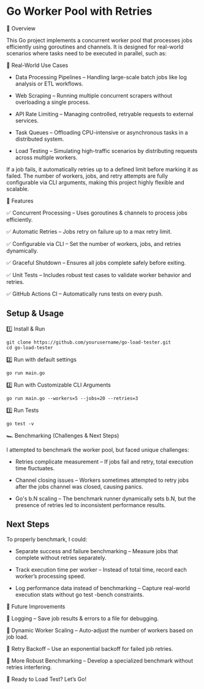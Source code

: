 # Go Worker Pool with Retries

🚀 Overview

This Go project implements a concurrent worker pool that processes jobs efficiently using goroutines and channels. It is designed for real-world scenarios where tasks need to be executed in parallel, such as:

🔹 Real-World Use Cases

- Data Processing Pipelines – Handling large-scale batch jobs like log analysis or ETL workflows.

- Web Scraping – Running multiple concurrent scrapers without overloading a single process.

- API Rate Limiting – Managing controlled, retryable requests to external services.

- Task Queues – Offloading CPU-intensive or asynchronous tasks in a distributed system.

- Load Testing – Simulating high-traffic scenarios by distributing requests across multiple workers.

If a job fails, it automatically retries up to a defined limit before marking it as failed. The number of workers, jobs, and retry attempts are fully configurable via CLI arguments, making this project highly flexible and scalable.

🔹 Features

✅ Concurrent Processing – Uses goroutines & channels to process jobs efficiently.

✅ Automatic Retries – Jobs retry on failure up to a max retry limit.

✅ Configurable via CLI – Set the number of workers, jobs, and retries dynamically.

✅ Graceful Shutdown – Ensures all jobs complete safely before exiting.

✅ Unit Tests – Includes robust test cases to validate worker behavior and retries.

✅ GitHub Actions CI – Automatically runs tests on every push.



## Setup & Usage

1️⃣ Install & Run

```
git clone https://github.com/yourusername/go-load-tester.git
cd go-load-tester
```

2️⃣ Run with default settings
```
go run main.go
```

2️⃣ Run with Customizable CLI Arguments

```
go run main.go --workers=5 --jobs=20 --retries=3
```

3️⃣ Run Tests

```
go test -v
```


🏎️ Benchmarking (Challenges & Next Steps)

I attempted to benchmark the worker pool, but faced unique challenges:

- Retries complicate measurement – If jobs fail and retry, total execution time fluctuates.

- Channel closing issues – Workers sometimes attempted to retry jobs after the jobs channel was closed, causing panics.

- Go's b.N scaling – The benchmark runner dynamically sets b.N, but the presence of retries led to inconsistent performance results.


## Next Steps

To properly benchmark, I could:

- Separate success and failure benchmarking – Measure jobs that complete without retries separately.

- Track execution time per worker – Instead of total time, record each worker’s processing speed.

- Log performance data instead of benchmarking – Capture real-world execution stats without go test -bench constraints.



🎯 Future Improvements

🔹 Logging – Save job results & errors to a file for debugging.

🔹 Dynamic Worker Scaling – Auto-adjust the number of workers based on job load.

🔹 Retry Backoff – Use an exponential backoff for failed job retries.

🔹 More Robust Benchmarking – Develop a specialized benchmark without retries interfering.



🚀 Ready to Load Test? Let’s Go!
